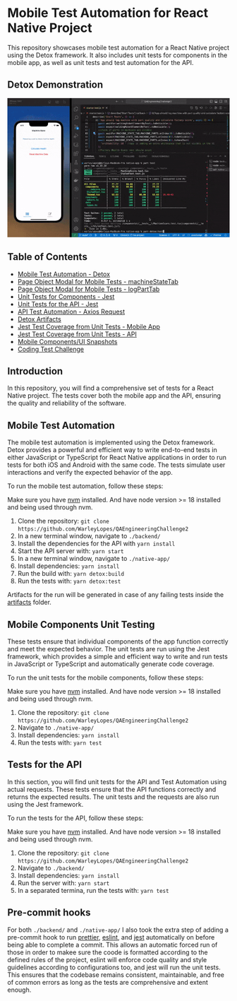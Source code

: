 # Mobile Test Automation for React Native Project

This repository showcases mobile test automation for a React Native project using the Detox framework. It also includes unit tests for components in the mobile app, as well as unit tests and test automation for the API.

## Detox Demonstration

![Detox Demonstration](./native-app/artifacts/detox-demo.gif)

## Table of Contents

- [Mobile Test Automation - Detox](./native-app/e2e/starter.test.js)
- [Page Object Modal for Mobile Tests - machineStateTab](./native-app/e2e/test-assets/screens/machineStateTab.ts)
- [Page Object Modal for Mobile Tests - logPartTab](./native-app/e2e/test-assets/screens/logPartTab.ts)
- [Unit Tests for Components - Jest](./native-app/components/__tests__/MachineScore.test.tsx)
- [Unit Tests for the API - Jest](./backend/__tests__/calculate.test.ts)
- [API Test Automation - Axios Request](./backend/__tests__/api.test.ts)
- [Detox Artifacts](./native-app/artifacts/)
- [Jest Test Coverage from Unit Tests - Mobile App](./native-app/coverage/lcov-report/index.html)
- [Jest Test Coverage from Unit Tests - API](./backend/coverage/lcov-report/index.html)
- [Mobile Components/UI Snapshots](./native-app/components/__tests__/__snapshots__/)
- [Coding Test Challenge](https://github.com/BellSantCodingChallenge/QAEngineeringChallenge2?tab=readme-ov-file#bellsant-qa-engineer-coding-challenge)

## Introduction

In this repository, you will find a comprehensive set of tests for a React Native project. The tests cover both the mobile app and the API, ensuring the quality and reliability of the software.

## Mobile Test Automation

The mobile test automation is implemented using the Detox framework. Detox provides a powerful and efficient way to write end-to-end tests in either JavaScript or TypeScript for React Native applications in order to run tests for both iOS and Android with the same code. The tests simulate user interactions and verify the expected behavior of the app.

To run the mobile test automation, follow these steps:

Make sure you have [nvm](https://github.com/nvm-sh/nvm?tab=readme-ov-file#installing-and-updating) installed.
And have node version >= 18 installed and being used through nvm.

1. Clone the repository: `git clone https://github.com/WarleyLopes/QAEngineeringChallenge2`
2. In a new terminal window, navigate to `./backend/`
3. Install the dependencies for the API with `yarn install`
4. Start the API server with: `yarn start`
5. In a new terminal window, navigate to `./native-app/`
6. Install dependencies: `yarn install`
7. Run the build with: `yarn detox:build`
8. Run the tests with: `yarn detox:test`

Artifacts for the run will be generated in case of any failing tests inside the [artifacts](./native-app/artifacts/) folder.

## Mobile Components Unit Testing

These tests ensure that individual components of the app function correctly and meet the expected behavior. The unit tests are run using the Jest framework, which provides a simple and efficient way to write and run tests in JavaScript or TypeScript and automatically generate code coverage.

To run the unit tests for the mobile components, follow these steps:

Make sure you have [nvm](https://github.com/nvm-sh/nvm?tab=readme-ov-file#installing-and-updating) installed.
And have node version >= 18 installed and being used through nvm.

1. Clone the repository: `git clone https://github.com/WarleyLopes/QAEngineeringChallenge2`
2. Navigate to `./native-app/`
3. Install dependencies: `yarn install`
4. Run the tests with: `yarn test`

## Tests for the API

In this section, you will find unit tests for the API and Test Automation using actual requests. These tests ensure that the API functions correctly and returns the expected results. The unit tests and the requests are also run using the Jest framework.

To run the tests for the API, follow these steps:

Make sure you have [nvm](https://github.com/nvm-sh/nvm?tab=readme-ov-file#installing-and-updating) installed.
And have node version >= 18 installed and being used through nvm.

1. Clone the repository: `git clone https://github.com/WarleyLopes/QAEngineeringChallenge2`
2. Navigate to `./backend/`
3. Install dependencies: `yarn install`
4. Run the server with: `yarn start`
5. In a separated termina, run the tests with: `yarn test`

## Pre-commit hooks

For both `./backend/` and `./native-app/` I also took the extra step of adding a pre-commit hook to run [prettier](https://prettier.io/), [eslint](https://eslint.org/), and [jest](https://jestjs.io/) automatically on before being able to complete a commit. This allows an automatic forced run of those in order to makee sure the coode is formatted according to the defined rules of the project, eslint will enforce code quality and style guidelines according to configurations too, and jest will run the unit tests. This ensures that the codebase remains consistent, maintainable, and free of common errors as long as the tests are comprehensive and extent enough.
